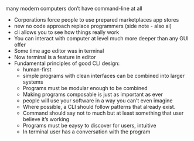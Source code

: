 many modern computers don’t have command-line at all

- Corporations force people to use prepared marketplaces app stores
- new no code approach replace programmers (side note - also ai)
- cli allows you to see how things really work
- You can interact with computer at level much more deeper than any GUI offer
- Some time ago editor was in terminal
- Now terminal is a feature in editor
- Fundamental principles of good CLI design:
  - human-first
  - simple programs with clean interfaces can be combined into larger systems
  - Programs must be modular enough to be combined
  - Making programs composable is just as important as ever
  - people will use your software in a way you can’t even imagine
  - Where possible, a CLI should follow patterns that already exist.
  - Command should say not to much but at least something that user believe it’s working
  - Programs must be eaysy to discover for users, intuitive
  - In terminal user has a conversation with the program
